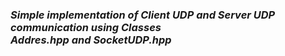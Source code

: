 <h3><i>Simple implementation of Client UDP and Server UDP communication using Classes <br>
Addres.hpp and SocketUDP.hpp</i></h3>
